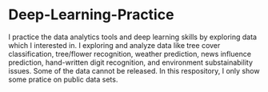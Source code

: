 # Deep-Learning-Practice

I practice the data analytics tools and deep learning skills by exploring data which I interested in. I exploring and analyze data like tree cover classification, tree/flower recognition, weather prediction, news influence prediction, hand-written digit recognition, and environment substainability issues. Some of the data cannot be released. In this respository, I only show some pratice on public data sets. 

